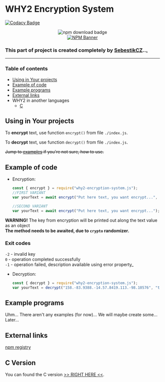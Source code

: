 # WHY2 Encryption System

[![Codacy Badge](https://api.codacy.com/project/badge/Grade/735089122bd349d6b78f176a63f29c79)](https://app.codacy.com/gh/ENDev-WHY2/WHY2-Encryption-System?utm_source=github.com&utm_medium=referral&utm_content=ENDev-WHY2/WHY2-Encryption-System&utm_campaign=Badge_Grade_Settings)

<div align=center>
    <img alt="npm download badge" src="https://img.shields.io/npm/dw/why2-encryption-system.js?style=flat-square" />
    <br />
    <a href="https://www.npmjs.com/package/why2-encryption-system.js"><img src="https://nodei.co/npm/why2-encryption-system.js.png?downloads=true&downloadRank=true&stars=true" alt="NPM Banner"></a>
</div>

### This part of project is created completely by [SebestikCZ](https://github.com/SebestikCZ)..[.](https://engo150.github.io/res/rickroll.mp3)

---

### Table of contents

  - [Using in Your projects](#using-in-your-projects)
  - [Example of code](#example-of-code)
  - [Example programs](#example-programs)
  - [External links](#external-links)
  - WHY2 in another languages
    - [C](#c-version)

## Using in Your projects 

To **encrypt** text, use function `encrypt()` from file `./index.js`.

To **decrypt** text, use function `decrypt()` from file `./index.js`.

~~Jump to [examples](#examples) if you're not sure, how to use.~~

## Example of code

- Encryption:
    ```js
    const { encrypt } = require("why2-encryption-system.js");
    //FIRST VARIANT
    var yourText = await encrypt("Put here text, you want encrypt...", "tzXlZGxkhfYOvRthqokDrmGFyDMylgmeIlrJTpVAwuqrLjABXM"); //The second thing is Your **key**. (The key must be atleast 50 characters long!)

    //SECOND VARIANT
    var yourText = await encrypt("Put here text, you want encrypt..."); //See? You don't have to use Your key. Program will automatically generate one for you.
    ```
**WARNING!** The key from encryption will be printed out along the text value as an object \
**The method needs to be awaited, due to `crypto` randomizer.**
### Exit codes
`-2` - invalid key \
`0` - operation completed successfully \
`-1` - operation failed, description available using error property_

- Decryption:
    ```js
	const { decrypt } = require("why2-encryption-system.js");
	var yourText = decrypt("158.-83.9388.-14.57.8419.113.-98.10576", "tzXlZGxkhfYOvRthqokDrmGFyDMylgmeIlrJTpVAwuqrLjABXM"); //First parameter is Your encrypted text, the second is key you want to use for decryption.
    ```

## Example programs

Uhm... There aren't any examples (for now)... We will maybe create some... Later...

## External links
[npm registry](https://www.npmjs.com/package/why2-encryption-system.js)

## C Version

You can found the C version [>> RIGHT HERE <<](https://github.com/ENDev-WHY2/WHY2-Encryption-System/tree/c).